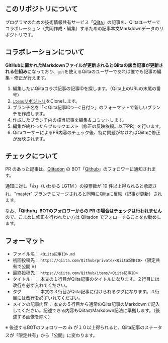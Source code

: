 ## このリポジトリについて
プログラマのための技術情報共有サービス「[Qiita](https://qiita.com)」の記事を、Qiitaユーザーでコラボレーション（共同作成・編集）するための記事本文Markdownデータのリポジトリです。

## コラボレーションについて
**GitHubに置かれたMarkdownファイルが更新されるとQiitaの該当記事が更新される仕組み**になっており、`git`を使えるQiitaのユーザーであれば誰でも記事の編集・修正が行えます。

1. 編集したいQiitaコラボ記事の記事IDを探します。（Qiita上のURLの末尾の番号）
1. [`items`リポジトリ](https://github.com/Qithub-BOT/items)をCloneします。
1. ブランチ名を「＜Qiita記事ID＞-＜日付＞」のフォーマットで新しいブランチを作成します。
1. 作成したブランチ内の該当記事を編集＆コミットします。
1. 編集が終わったらプルリクエスト（修正の反映依頼。以下PR）を行います。
1. QiitaユーザーによるPR内容のチェック後、特に問題がなければQiitaに修正が反映されます。

## チェックについて
PR のあった記事は、[Qiitadon](https://qiitadon.com/ "Qiitaのマストドン・インスタンス") の BOT「[Qithub](https://qiitadon.com/@qithub)」のフォロワーに通知されます。

通知に対し「:thumbsup:」（いわゆる LGTM ）の投票数が 10 件以上得られると承認され、"master" ブランチにマージされると同時にQiitaに反映（記事が更新）されます。

なお、**「Qithub」BOTのフォロワーからの PR の場合はチェックは行われません**ので、こまめに修正を行われたい方は Qiitadon でフォローすることをお勧めします。

## フォーマット

- ファイル名： `<Qiita記事ID>.md`
- 初回投稿先： `https://qiita.com/Qithub/private/<Qiita記事ID>`（限定共有で公開 ※）
- 最終投稿先： `https://qiita.com/Qithub/items/<Qiita記事ID>`
- タイトル　： 本文の１行目がQiita記事のタイトルになります。２行目には改行を必ず入れてください。
- タグ　　　： 本文の３行目がQiita記事に付けられるタグになります。４行目には改行を必ずいれてください。
- メインの記事内容： 本文の５行目から通常のQiita記事のMarkdownで記入してください。記述できる内容もQiitaのMarkdown記法に準拠します。（後述する画像を除く） 

※ 後述するBOTのフォロワーの :thumbsup: が１０以上得られると、Qiita記事のステータスが「限定共有」から「公開」に変わります。



